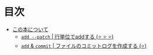 # 目次

* [この本について](README.md)
  * [`add --patch` | 行単位でaddする (:star: :star: :star:)](patch-add.md)
  * [`add` & `commit` | ファイルのコミットログを作成する (:star:)](add-and-commit.md)

